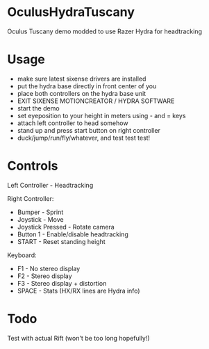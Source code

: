 OculusHydraTuscany
==================

Oculus Tuscany demo modded to use Razer Hydra for headtracking

Usage
=====

- make sure latest sixense drivers are installed
- put the hydra base directly in front center of you
- place both controllers on the hydra base unit
- EXIT SIXENSE MOTIONCREATOR / HYDRA SOFTWARE
- start the demo
- set eyeposition to your height in meters using - and = keys
- attach left controller to head somehow
- stand up and press start button on right controller
- duck/jump/run/fly/whatever, and test test test!

Controls
========

Left Controller - Headtracking

Right Controller:
- Bumper - Sprint
- Joystick - Move
- Joystick Pressed - Rotate camera
- Button 1 - Enable/disable headtracking
- START - Reset standing height

Keyboard:
- F1 - No stereo display
- F2 - Stereo display
- F3 - Stereo display + distortion
- SPACE - Stats (HX/RX lines are Hydra info)

Todo
====
Test with actual Rift (won't be too long hopefully!)